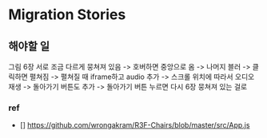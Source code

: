 # Migration Stories

## 해야할 일

그림 6장 서로 조금 다르게 뭉쳐져 있음 -> 호버하면 중앙으로 옴 -> 나머지 블러 -> 클릭하면 펼쳐짐 ->
펼쳐질 때 iframe하고 audio 추가 -> 스크롤 위치에 따라서 오디오 재생 -> 돌아가기 버튼도 추가 ->
돌아가기 버튼 누르면 다시 6장 뭉쳐져 있는 걸로

### ref

- [] https://github.com/wrongakram/R3F-Chairs/blob/master/src/App.js